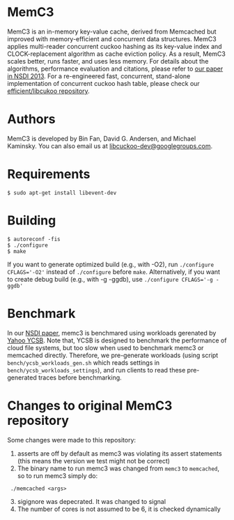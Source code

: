 MemC3
=====

MemC3 is an in-memory key-value cache, derived from Memcached but improved with memory-efficient and concurrent data structures. MemC3 applies multi-reader concurrent cuckoo hashing  as its key-value index and CLOCK-replacement algorithm as cache eviction policy. As a result, MemC3 scales better, runs faster, and uses less memory. For details about the algorithms, performance evaluation and citations, please refer to [our paper in NSDI 2013][1]. For a re-engineered fast, concurrent, stand-alone implementation of concurrent cuckoo hash table, please check our [efficient/libcukoo repository](https://github.com/efficient/libcuckoo).

   [1]: http://www.cs.cmu.edu/~dga/papers/memc3-nsdi2013.pdf "MemC3: Compact and Concurrent Memcache with Dumber Caching and Smarter Hashing"

Authors
=======

MemC3 is developed by Bin Fan, David G. Andersen, and Michael Kaminsky. You can also email us at [libcuckoo-dev@googlegroups.com](mailto:libcuckoo-dev@googlegroups.com).

Requirements
============

    $ sudo apt-get install libevent-dev

Building
==========

    $ autoreconf -fis
    $ ./configure
    $ make

If you want to generate optimized build (e.g., with -O2), run ``./configure CFLAGS='-O2'`` instead of ``./configure``
before ``make``. Alternatively, if you want to create debug build (e.g., with -g -ggdb), use ``./configure CFLAGS='-g -ggdb'``


Benchmark
=========

In our [NSDI paper][1], memc3 is benchmared using workloads gerenated by [Yahoo YCSB][2]. Note that, YCSB is designed to benchmark the performance of cloud file systems, but too slow when used to benchmark memc3 or memcached directly. Therefore, we pre-generate workloads (using script ``bench/ycsb_workloads_gen.sh`` which reads settings in ``bench/ycsb_workloads_settings``), and run clients to read these pre-generated traces before benchmarking.

  [2]: dl.acm.org/citation.cfm?id=1807152 "Benchmarking cloud serving systems with YCSB"


Changes to original MemC3 repository
=========

Some changes were made to this repository:

1. asserts are off by default as memc3 was violating its assert statements (this means the version we test might not be correct)
2. The binary name to run memc3 was changed from `memc3` to `memcached`, so to run memc3 simply do:
```
 ./memcached <args>
```
3. sigignore was depecrated. It was changed to signal
4. The number of cores is not assumed to be 6, it is checked dynamically

